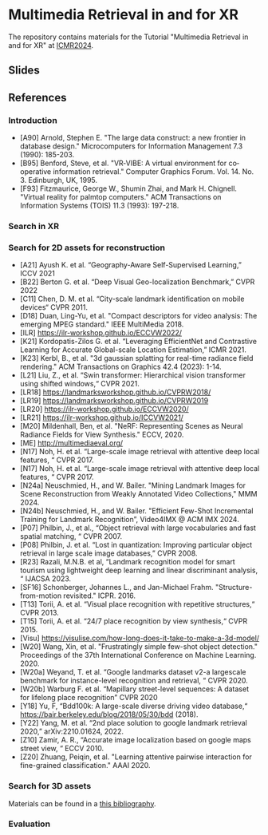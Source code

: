 # Multimedia Retrieval in and for XR
The repository contains materials for the Tutorial "Multimedia Retrieval in and for XR" at [ICMR2024](https://icmr2024.org).

## Slides


## References

### Introduction

- [A90] Arnold, Stephen E. "The large data construct: a new frontier in database design." Microcomputers for Information Management 7.3 (1990): 185-203.
- [B95] Benford, Steve, et al. "VR‐VIBE: A virtual environment for co‐operative information retrieval." Computer Graphics Forum. Vol. 14. No. 3. Edinburgh, UK, 1995.
- [F93] Fitzmaurice, George W., Shumin Zhai, and Mark H. Chignell. "Virtual reality for palmtop computers." ACM Transactions on Information Systems (TOIS) 11.3 (1993): 197-218.


### Search in XR



### Search for 2D assets for reconstruction

- [A21] Ayush K. et al. “Geography-Aware Self-Supervised Learning,” ICCV 2021
- [B22] Berton G. et al. “Deep Visual Geo-localization Benchmark,” CVPR 2022
- [C11] Chen, D. M. et al. “City-scale landmark identification on mobile devices“ CVPR 2011. 
- [D18] Duan, Ling-Yu, et al. "Compact descriptors for video analysis: The emerging MPEG standard." IEEE MultiMedia 2018.
- [ILR] https://ilr-workshop.github.io/ECCVW2022/
- [K21] Kordopatis-Zilos G. et al. “Leveraging EfficientNet and Contrastive Learning for Accurate Global-scale Location Estimation,” ICMR 2021.
- [K23] Kerbl, B., et al. "3d gaussian splatting for real-time radiance field rendering." ACM Transactions on Graphics 42.4 (2023): 1-14.
- [L21] Liu, Z., et al. “Swin transformer: Hierarchical vision transformer using shifted windows,“ CVPR 2021.
- [LR18] https://landmarksworkshop.github.io/CVPRW2018/
- [LR19] https://landmarksworkshop.github.io/CVPRW2019
- [LR20] https://ilr-workshop.github.io/ECCVW2020/
- [LR21] https://ilr-workshop.github.io/ICCVW2021/
- [M20] Mildenhall, Ben, et al. "NeRF: Representing Scenes as Neural Radiance Fields for View Synthesis." ECCV, 2020. 
- [ME] http://multimediaeval.org/
- [N17] Noh, H. et al. “Large-scale image retrieval with attentive deep local features, “ CVPR 2017.
- [N17] Noh, H. et al. “Large-scale image retrieval with attentive deep local features, “ CVPR 2017.
- [N24a] Neuschmied, H., and W. Bailer. "Mining Landmark Images for Scene Reconstruction from Weakly Annotated Video Collections," MMM 2024.
- [N24b] Neuschmied, H., and W. Bailer. "Efficient Few-Shot Incremental Training for Landmark Recognition”, Video4IMX @ ACM IMX 2024.
- [P07] Philbin, J., et al., “Object retrieval with large vocabularies and fast spatial matching, “ CVPR 2007.
- [P08] Philbin, J. et al. “Lost in quantization: Improving particular object retrieval in large scale image databases,” CVPR 2008.
- [R23] Razali, M.N.B. et al, “Landmark recognition model for smart tourism using lightweight deep learning and linear discriminant analysis, “ IJACSA 2023.
- [SF16] Schonberger, Johannes L., and Jan-Michael Frahm. "Structure-from-motion revisited." ICPR. 2016.
- [T13] Torii, A. et al. “Visual place recognition with repetitive structures,“ CVPR 2013.
- [T15] Torii, A. et al. “24/7 place recognition by view synthesis,“ CVPR 2015.
- [Visu] https://visulise.com/how-long-does-it-take-to-make-a-3d-model/
- [W20] Wang, Xin, et al. "Frustratingly simple few-shot object detection." Proceedings of the 37th International Conference on Machine Learning. 2020.
- [W20a] Weyand, T. et al. “Google landmarks dataset v2-a largescale benchmark for instance-level recognition and retrieval, “ CVPR 2020.
- [W20b] Warburg F. et al. “Mapillary street-level sequences: A dataset for lifelong place recognition” CVPR 2020
- [Y18] Yu, F, “Bdd100k: A large-scale diverse driving video database,“ https://bair.berkeley.edu/blog/2018/05/30/bdd (2018).
- [Y22] Yang, M. et al. “2nd place solution to google landmark retrieval 2020,” arXiv:2210.01624, 2022.
- [Z10] Zamir, A. R., “Accurate image localization based on google maps street view, “ ECCV 2010.
- [Z20] Zhuang, Peiqin, et al. "Learning attentive pairwise interaction for fine-grained classification." AAAI 2020.

### Search for 3D assets

Materials can be found in a [this bibliography](https://github.com/mpegia/3D-Object-Retrieval-Methods-Bibliography).

### Evaluation
